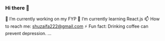 ### Hi there 👋

🔭 I’m currently working on my FYP 
🌱 I’m currently learning React.js
📫 How to reach me: shuzaifa222@gmail.com 
⚡ Fun fact: Drinking coffee can prevent depression. ...

<!--
**Huzaifa57/Huzaifa57** is a ✨ _special_ ✨ repository because its `README.md` (this file) appears on your GitHub profile.

Here are some ideas to get you started:

- 🔭 I’m currently working on my FYP 
- 🌱 I’m currently learning React.js
- 📫 How to reach me: shuzaifa222@gmail.com 
- ⚡ Fun fact: Drinking coffee can prevent depression. ...

-->
